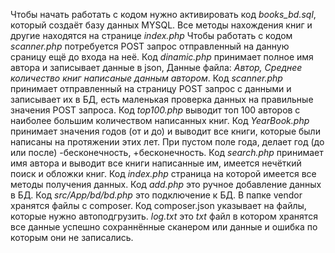 Чтобы  начать работать с кодом нужно активировать код _books_bd.sql_, который создаёт базу данных MYSQL.
Все методы нахождения книг и другие находятся на странице _index.php_
Чтобы работать с кодом _scanner.php_ потребуется POST запрос отправленный на данную сраницу ещё до входа на неё.
Код _dinamic.php_ принимает полное имя автора и записывает данные в json, Данные файла: _Автор, Среднее количество книг написаные данным автором_.
Код _scanner.php_ принимает отправленный на страницу POST запрос с данными и записывает их в БД, есть маленькая проверка данных на правильные значения POST запроса.
Код _top100.php_ выводит топ 100 авторов с наиболее большим количеством написанных книг.
Код _YearBook.php_ принимает значения годов (от и до) и выводит все книги, которые были написаны на протяжении этих лет. При пустом поле года, делает год (до или после) -бесконечность, +бесконечность.
Код _search.php_ принимает имя автора и выводит все книги написанные им, имеется нечёткий поиск и обложки книг.
Код _index.php_ страница на которой имеется все методы получения данных.
Код _add.php_ это ручное добавление данных в БД.
Код _src/App/bd/bd.php_ это подключение к БД.
В папке vendor хранятся файлы c composer.
Код composer.json указывает на файлы, которые нужно автоподгрузить.
_log.txt_ это _txt_ файл в котором хранятся все данные успешно сохраннённые сканером или данные и ошибка по которым они не записались.
